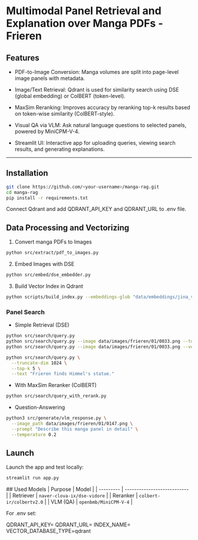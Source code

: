 # Multimodal Panel Retrieval and Explanation over Manga PDFs - Frieren

## Features

* PDF-to-Image Conversion: Manga volumes are split into page-level image panels with metadata.

* Image/Text Retrieval: Qdrant is used for similarity search using DSE (global embedding) or ColBERT (token-level).

* MaxSim Reranking: Improves accuracy by reranking top-k results based on token-wise similarity (ColBERT-style).

* Visual QA via VLM: Ask natural language questions to selected panels, powered by MiniCPM-V-4.

* Streamlit UI: Interactive app for uploading queries, viewing search results, and generating explanations.

---

## Installation

```bash
git clone https://github.com/<your-username>/manga-rag.git
cd manga-rag
pip install -r requirements.txt
```

Connect Qdrant and add QDRANT_API_KEY and QDRANT_URL to .env file.


## Data Processing and Vectorizing

1. Convert manga PDFs to Images
```bash
python src/extract/pdf_to_images.py
```

2. Embed Images with DSE
```bash
python src/embed/dse_embedder.py
```

3. Build Vector Index in Qdrant
```bash
python scripts/build_index.py --embeddings-glob "data/embeddings/jina_v4/vol_01.jsonl"
```

### Panel Search

* Simple Retrieval (DSE)
```bash
python src/search/query.py
python src/search/query.py --image data/images/frieren/01/0033.png --top-k 5 --truncate-dim 1024
python src/search/query.py --image data/images/frieren/01/0033.png --volume 01

python src/search/query.py \
  --truncate-dim 1024 \
  --top-k 5 \
  --text "Frieren finds Himmel's statue."
```

* With MaxSim Reranker (ColBERT)
```bash
python src/search/query_with_rerank.py
```

* Question-Answering
```bash
python3 src/generate/vlm_response.py \
  --image_path data/images/frieren/01/0147.png \
  --prompt "Describe this manga panel in detail" \
  --temperature 0.2
```

## Launch 
Launch the app and test locally:
```bash
streamlit run app.py
```

## Used Models
| Purpose   | Model                       |
| --------- | --------------------------- |
| Retriever | `naver-clova-ix/dse-vidore` |
| Reranker  | `colbert-ir/colbertv2.0`    |
| VLM (QA)  | `openbmb/MiniCPM-V-4`       |


For .env set:

QDRANT_API_KEY=
QDRANT_URL=
INDEX_NAME=
VECTOR_DATABASE_TYPE=qdrant
